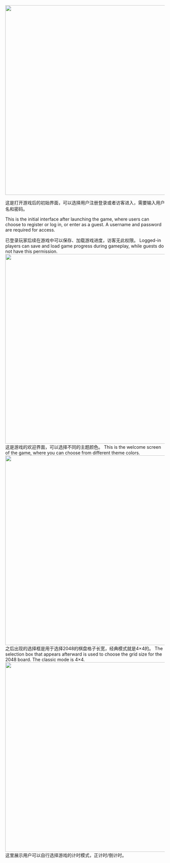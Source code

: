 <img src="https://github.com/user-attachments/assets/4f925c58-e192-4640-ad22-3b260a1144fb" width="600"/>

这是打开游戏后的初始界面，可以选择用户注册登录或者访客进入，需要输入用户名和密码。

This is the initial interface after launching the game, where users can choose to register or log in, or enter as a guest. A username and password are required for access.

已登录玩家后续在游戏中可以保存、加载游戏进度，访客无此权限。
Logged-in players can save and load game progress during gameplay, while guests do not have this permission.
<img src="https://github.com/user-attachments/assets/e273d44b-0335-4df8-88e7-2ecf97be1329" width="600"/>
这是游戏的欢迎界面，可以选择不同的主题颜色。
This is the welcome screen of the game, where you can choose from different theme colors. 
<img src="https://github.com/user-attachments/assets/a33924e2-b9b7-4a5c-87e5-e0a76de0862e" width="600"/>
之后出现的选择框是用于选择2048的棋盘格子长宽，经典模式就是4×4的。
The selection box that appears afterward is used to choose the grid size for the 2048 board. The classic mode is 4×4.
<img src="https://github.com/user-attachments/assets/61fad9d9-0433-44d5-883b-171dcbedcf23" width="600"/>
这里展示用户可以自行选择游戏的计时模式，正计时/倒计时。
